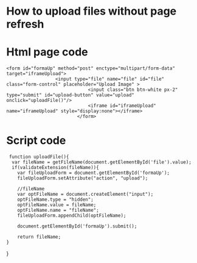 
# How to upload files without page refresh

# Html page code

    <form id="formaUp" method="post" enctype="multipart/form-data"  target="iframeUpload">
                      <input type="file" name="file" id="file" class="form-control" placeholder="Upload Image" >
                                  <input class="btn btn-white px-2" type="submit" id="upload-button" value="upload" onclick="uploadFile()"/>
                                  <iframe id="iframeUpload" name="iframeUpload" style="display:none"></iframe>
                              </form>
 # Script code
 
     function uploadFile(){
      var fileName = getFileName(document.getElementById('file').value);
      if(validateExtension(fileName)){
        var fileUploadForm = document.getElementById('formaUp');
        fileUploadForm.setAttribute("action", "upload");

		//fileName
		var optFileName = document.createElement("input");
		optFileName.type = "hidden";
		optFileName.value = fileName;
		optFileName.name = "fileName";
		fileUploadForm.appendChild(optFileName);

		document.getElementById('formaUp').submit();
		
		return fileName;
	}
	
	
	
}
